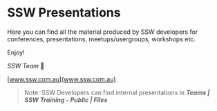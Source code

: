 # SSW Presentations

Here you can find all the material produced by SSW developers for conferences, presentations, meetups/usergroups, workshops etc.

Enjoy!

*SSW Team* 🤗

[www.ssw.com.au](www.ssw.com.au)

> Note: SSW Developers can find internal presentations in ***Teams | SSW Training - Public | Files***
